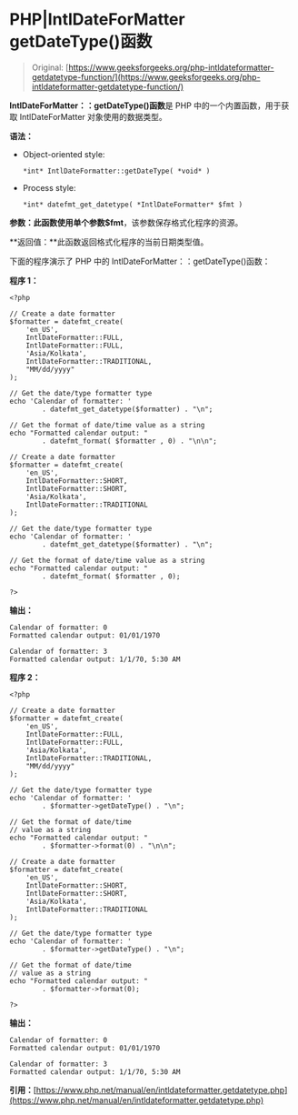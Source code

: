 # PHP|IntlDateForMatter getDateType()函数

> Original: [https://www.geeksforgeeks.org/php-intldateformatter-getdatetype-function/](https://www.geeksforgeeks.org/php-intldateformatter-getdatetype-function/)

**IntlDateForMatter：：getDateType()函数**是 PHP 中的一个内置函数，用于获取 IntlDateForMatter 对象使用的数据类型。

**语法：**

*   Object-oriented style:

    ```
    *int* IntlDateFormatter::getDateType( *void* )
    ```

*   Process style:

    ```
    *int* datefmt_get_datetype( *IntlDateFormatter* $fmt )
    ```

**参数：**此函数使用单个参数**$fmt**，该参数保存格式化程序的资源。

**返回值：**此函数返回格式化程序的当前日期类型值。

下面的程序演示了 PHP 中的 IntlDateForMatter：：getDateType()函数：

**程序 1：**

```
<?php

// Create a date formatter
$formatter = datefmt_create(
    'en_US',
    IntlDateFormatter::FULL,
    IntlDateFormatter::FULL,
    'Asia/Kolkata',
    IntlDateFormatter::TRADITIONAL,
    "MM/dd/yyyy"
);

// Get the date/type formatter type
echo 'Calendar of formatter: '
        . datefmt_get_datetype($formatter) . "\n";

// Get the format of date/time value as a string
echo "Formatted calendar output: "
        . datefmt_format( $formatter , 0) . "\n\n";

// Create a date formatter
$formatter = datefmt_create(
    'en_US',
    IntlDateFormatter::SHORT,
    IntlDateFormatter::SHORT,
    'Asia/Kolkata',
    IntlDateFormatter::TRADITIONAL
);

// Get the date/type formatter type
echo 'Calendar of formatter: '
        . datefmt_get_datetype($formatter) . "\n";

// Get the format of date/time value as a string
echo "Formatted calendar output: "
        . datefmt_format( $formatter , 0);

?>
```

**输出：**

```
Calendar of formatter: 0
Formatted calendar output: 01/01/1970

Calendar of formatter: 3
Formatted calendar output: 1/1/70, 5:30 AM

```

**程序 2：**

```
<?php

// Create a date formatter
$formatter = datefmt_create(
    'en_US',
    IntlDateFormatter::FULL,
    IntlDateFormatter::FULL,
    'Asia/Kolkata',
    IntlDateFormatter::TRADITIONAL,
    "MM/dd/yyyy"
);

// Get the date/type formatter type
echo 'Calendar of formatter: '
        . $formatter->getDateType() . "\n";

// Get the format of date/time
// value as a string
echo "Formatted calendar output: "
        . $formatter->format(0) . "\n\n";

// Create a date formatter
$formatter = datefmt_create(
    'en_US',
    IntlDateFormatter::SHORT,
    IntlDateFormatter::SHORT,
    'Asia/Kolkata',
    IntlDateFormatter::TRADITIONAL
);

// Get the date/type formatter type
echo 'Calendar of formatter: '
        . $formatter->getDateType() . "\n";

// Get the format of date/time
// value as a string
echo "Formatted calendar output: "
        . $formatter->format(0);

?>
```

**输出：**

```
Calendar of formatter: 0
Formatted calendar output: 01/01/1970

Calendar of formatter: 3
Formatted calendar output: 1/1/70, 5:30 AM

```

**引用：**[https://www.php.net/manual/en/intldateformatter.getdatetype.php](https://www.php.net/manual/en/intldateformatter.getdatetype.php)